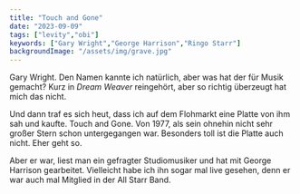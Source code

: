 ```yaml
---
title: "Touch and Gone"
date: "2023-09-09"
tags: ["levity","obi"]
keywords: ["Gary Wright","George Harrison","Ringo Starr"]
backgroundImage: "/assets/img/grave.jpg"
---
```

Gary Wright. Den Namen kannte ich natürlich, aber was hat der für Musik gemacht? Kurz in *Dream Weaver* reingehört, aber so richtig überzeugt hat mich das nicht.

Und dann traf es sich heut, dass ich auf dem Flohmarkt eine Platte von ihm sah und kaufte. Touch and Gone. Von 1977, als sein ohnehin nicht sehr großer Stern schon untergegangen war. Besonders toll ist die Platte auch nicht. Eher geht so.

Aber er war, liest man ein gefragter Studiomusiker und hat mit George Harrison gearbeitet. Vielleicht habe ich ihn sogar mal live gesehen, denn er war auch mal Mitglied in der All Starr Band.
